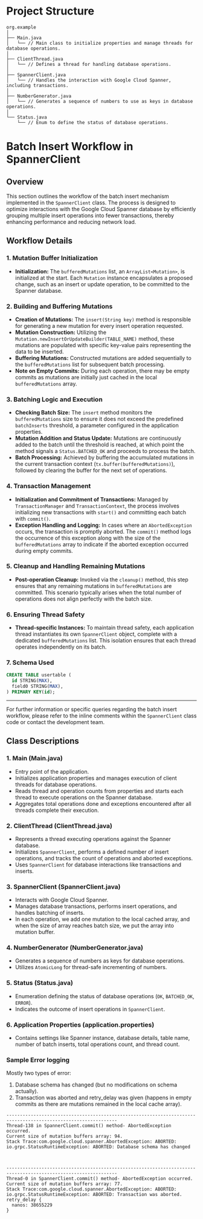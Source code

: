 # Project Structure  
```text
org.example
│
├── Main.java
│   └── // Main class to initialize properties and manage threads for database operations.
│
├── ClientThread.java
│   └── // Defines a thread for handling database operations.
│
├── SpannerClient.java
│   └── // Handles the interaction with Google Cloud Spanner, including transactions.
│
├── NumberGenerator.java
│   └── // Generates a sequence of numbers to use as keys in database operations.
│
└── Status.java
    └── // Enum to define the status of database operations.

```
# Batch Insert Workflow in SpannerClient

## Overview
This section outlines the workflow of the batch insert mechanism implemented in the `SpannerClient` class. The process is designed to optimize interactions with the Google Cloud Spanner database by efficiently grouping multiple insert operations into fewer transactions, thereby enhancing performance and reducing network load.

## Workflow Details

### 1. Mutation Buffer Initialization
- **Initialization:** The `bufferedMutations` list, an `ArrayList<Mutation>`, is initialized at the start. Each `Mutation` instance encapsulates a proposed change, such as an insert or update operation, to be committed to the Spanner database.

### 2. Building and Buffering Mutations
- **Creation of Mutations:** The `insert(String key)` method is responsible for generating a new mutation for every insert operation requested.
- **Mutation Construction:** Utilizing the `Mutation.newInsertOrUpdateBuilder(TABLE_NAME)` method, these mutations are populated with specific key-value pairs representing the data to be inserted.
- **Buffering Mutations:** Constructed mutations are added sequentially to the `bufferedMutations` list for subsequent batch processing.
- **Note on Empty Commits:** During each operation, there may be empty commits as mutations are initially just cached in the local `bufferedMutations` array.

### 3. Batching Logic and Execution
- **Checking Batch Size:** The `insert` method monitors the `bufferedMutations` size to ensure it does not exceed the predefined `batchInserts` threshold, a parameter configured in the application properties.
- **Mutation Addition and Status Update:** Mutations are continuously added to the batch until the threshold is reached, at which point the method signals a `Status.BATCHED_OK` and proceeds to process the batch.
- **Batch Processing:** Achieved by buffering the accumulated mutations in the current transaction context (`tx.buffer(bufferedMutations)`), followed by clearing the buffer for the next set of operations.

### 4. Transaction Management
- **Initialization and Commitment of Transactions:** Managed by `TransactionManager` and `TransactionContext`, the process involves initializing new transactions with `start()` and committing each batch with `commit()`.
- **Exception Handling and Logging:** In cases where an `AbortedException` occurs, the transaction is promptly aborted. The `commit()` method logs the occurrence of this exception along with the size of the `bufferedMutations` array to indicate if the aborted exception occurred during empty commits.

### 5. Cleanup and Handling Remaining Mutations
- **Post-operation Cleanup:** Invoked via the `cleanup()` method, this step ensures that any remaining mutations in `bufferedMutations` are committed. This scenario typically arises when the total number of operations does not align perfectly with the batch size.

### 6. Ensuring Thread Safety
- **Thread-specific Instances:** To maintain thread safety, each application thread instantiates its own `SpannerClient` object, complete with a dedicated `bufferedMutations` list. This isolation ensures that each thread operates independently on its batch.

### 7. Schema Used
```sql
CREATE TABLE usertable (
  id STRING(MAX),
  field0 STRING(MAX),
) PRIMARY KEY(id);
```

---

For further information or specific queries regarding the batch insert workflow, please refer to the inline comments within the `SpannerClient` class code or contact the development team.


## Class Descriptions

### 1. Main (Main.java)
- Entry point of the application.
- Initializes application properties and manages execution of client threads for database operations.
- Reads thread and operation counts from properties and starts each thread to execute operations on the Spanner database.
- Aggregates total operations done and exceptions encountered after all threads complete their execution.

### 2. ClientThread (ClientThread.java)
- Represents a thread executing operations against the Spanner database.
- Initializes `SpannerClient`, performs a defined number of insert operations, and tracks the count of operations and aborted exceptions.
- Uses `SpannerClient` for database interactions like transactions and inserts.

### 3. SpannerClient (SpannerClient.java)
- Interacts with Google Cloud Spanner.
- Manages database transactions, performs insert operations, and handles batching of inserts.
- In each operation, we add one mutation to the local cached array, and when the size of array reaches batch size, we put the array into mutation buffer.

### 4. NumberGenerator (NumberGenerator.java)
- Generates a sequence of numbers as keys for database operations.
- Utilizes `AtomicLong` for thread-safe incrementing of numbers.

### 5. Status (Status.java)
- Enumeration defining the status of database operations (`OK`, `BATCHED_OK`, `ERROR`).
- Indicates the outcome of insert operations in `SpannerClient`.

### 6. Application Properties (application.properties)
- Contains settings like Spanner instance, database details, table name, number of batch inserts, total operations count, and thread count.

### Sample Error logging
Mostly two types of error: 
1. Database schema has changed (but no modifications on schema actually).  
2. Transaction was aborted and retry_delay was given (happens in empty commits as there are mutations remained in the local cache array).
```text
---------------------------------------------------------------------------------------------------------------
Thread-138 in SpannerClient.commit() method- AbortedException occurred.
Current size of mutation buffers array: 94.
Stack Trace:com.google.cloud.spanner.AbortedException: ABORTED: io.grpc.StatusRuntimeException: ABORTED: Database schema has changed



---------------------------------------------------------------------------------------------------------------
Thread-0 in SpannerClient.commit() method- AbortedException occurred.
Current size of mutation buffers array: 77.
Stack Trace:com.google.cloud.spanner.AbortedException: ABORTED: io.grpc.StatusRuntimeException: ABORTED: Transaction was aborted.
retry_delay {
  nanos: 38655229
}
```